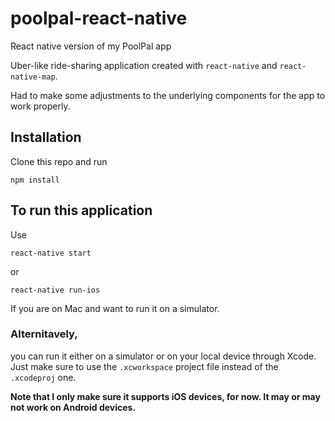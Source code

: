 # poolpal-react-native
React native version of my PoolPal app

Uber-like ride-sharing application created with `react-native` and `react-native-map`.

Had to make some adjustments to the underlying components for the app to work properly.

## Installation
Clone this repo and run
```
npm install
```

## To run this application
Use
```
react-native start
```

or

```
react-native run-ios
```
If you are on Mac and want to run it on a simulator.

### Alternitavely,
you can run it either on a simulator or on your local device through Xcode. Just make sure to use the `.xcworkspace` project file instead of the `.xcodeproj` one.

**Note that I only make sure it supports iOS devices, for now. It may or may not work on Android devices.**

